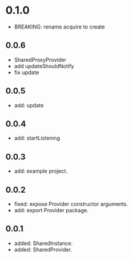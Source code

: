 # 0.1.0
* BREAKING: rename acquire to create

## 0.0.6
* SharedProxyProvider
* add updateShouldNotify
* fix update

## 0.0.5
* add: update

## 0.0.4
* add: startListening

## 0.0.3
* add: example project.

## 0.0.2
* fixed: expose Provider constructor arguments.
* add: export Provider package.

## 0.0.1

* added: SharedInstance.
* added: SharedProvider.
